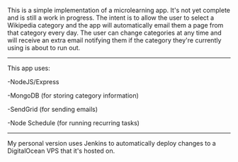 This is a simple implementation of a microlearning app. It's not yet complete and is still a work in progress. The intent is to allow the user to select a Wikipedia category and the app will automatically email them a page from that category every day. The user can change categories at any time and will receive an extra email notifying them if the category they're currently using is about to run out.

---
This app uses:

-NodeJS/Express

-MongoDB (for storing category information)

-SendGrid (for sending emails)

-Node Schedule (for running recurring tasks)

---

My personal version uses Jenkins to automatically deploy changes to a DigitalOcean VPS that it's hosted on.
